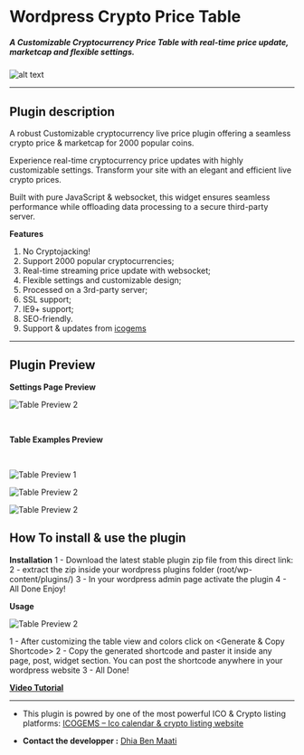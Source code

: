# Wordpress Crypto Price Table

##### A Customizable Cryptocurrency Price Table with real-time price update, marketcap and flexible settings. 

![alt text](https://icogems.com/img/wp-data/cpt-wp-banner.jpg)

----

## Plugin description
A robust Customizable cryptocurrency live price plugin offering a seamless crypto price & marketcap for 2000 popular coins. 

Experience real-time cryptocurrency price updates with highly customizable settings. Transform your site with an elegant and efficient live crypto prices.

Built with pure JavaScript & websocket, this widget ensures seamless performance while offloading data processing to a secure third-party server. 

**Features**
1. No Cryptojacking!
2. Support 2000 popular cryptocurrencies;
3. Real-time streaming price update with websocket;
4. Flexible settings and customizable design;
5. Processed on a 3rd-party server;
6. SSL support;
7. IE9+ support;
8. SEO-friendly.
9.  Support & updates from [icogems](https://icogems.com)

----
## Plugin Preview
**Settings Page Preview**
<br>

![Table Preview 2](https://icogems.com/img/wp-data/sc5-settings.jpg)

<br>

**Table Examples Preview**

<br>

![Table Preview 1](https://icogems.com/img/wp-data/sc1.jpg)

![Table Preview 2](https://icogems.com/img/wp-data/sc3.jpg)

![Table Preview 2](https://icogems.com/img/wp-data/sc2.jpg)


## How To install & use the plugin

**Installation**
1 - Download the latest stable plugin zip file from this direct link:
2 - extract the zip inside your wordpress plugins folder (root/wp-content/plugins/)
3 - In your wordpress admin page activate the plugin
4 - All Done Enjoy!

**Usage**

![Table Preview 2](https://icogems.com/img/wp-data/sc5-settings.jpg)

1 - After customizing the table view and colors click on <Generate & Copy Shortcode>
2 - Copy the generated shortcode and paster it inside any page, post, widget section. 
You can post the shortcode anywhere in your wordpress website
3 - All Done!

**[Video Tutorial]([readme.com](https://www.youtube.com/watch?v=j0QNw4hz_TE))**


---

* This plugin is powred by one of the most powerful ICO & Crypto listing platforms: [ICOGEMS – Ico calendar & crypto listing website](https://icogems.com)

* **Contact the developper :** [Dhia Ben Maati](https://github.com/dbenmaati)
